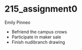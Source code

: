 # 215_assignment0
Emily Pinneo
- Befriend the campus crows
- Participate in maker sale
- Finish nudibranch drawing
